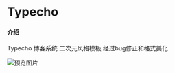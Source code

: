 # Typecho

#### 介绍
Typecho 博客系统 二次元风格模板 经过bug修正和格式美化

![预览图片](https://images.gitee.com/uploads/images/2018/1226/094850_571dd88e_2322897.png "Typecho.png")